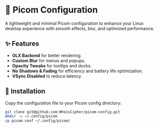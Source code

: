 # 🚀 Picom Configuration

A lightweight and minimal Picom configuration to enhance your Linux desktop experience with smooth effects, blur, and optimized performance.

## ✨ Features
- **GLX Backend** for better rendering.
- **Custom Blur** for menus and popups.
- **Opacity Tweaks** for tooltips and docks.
- **No Shadows & Fading** for efficiency and battery life optimization.
- **VSync Disabled** to reduce latency.

## 📂 Installation

Copy the configuration file to your Picom config directory:

```sh
git clone git@github.com:WhoisCipher/picom-config.git
mkdir -p ~/.config/picom
cp picom.conf ~/.config/picom/
```
